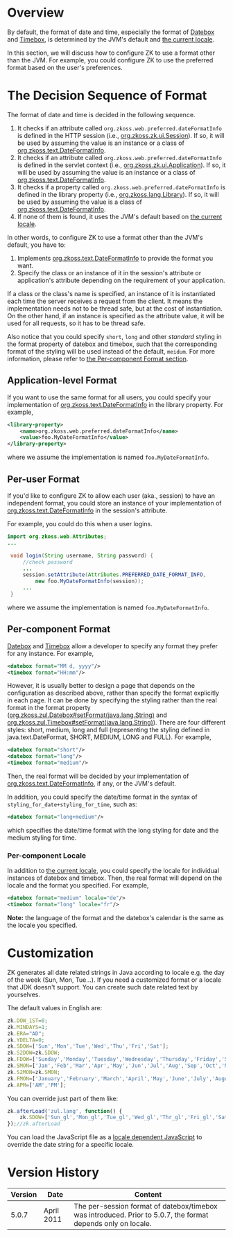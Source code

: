 # Overview

By default, the format of date and time, especially the format of
[Datebox]({{site.baseurl}}/zk_component_ref/datebox) and
[Timebox]({{site.baseurl}}/zk_component_ref/timebox), is
determined by the JVM's default and [the current locale]({{site.baseurl}}/zk_dev_ref/internationalization/locale).

In this section, we will discuss how to configure ZK to use a format
other than the JVM. For example, you could configure ZK to use the
preferred format based on the user's preferences.

# The Decision Sequence of Format

The format of date and time is decided in the following sequence.

1.  It checks if an attribute called
    `org.zkoss.web.preferred.dateFormatInfo` is defined in the HTTP
    session (i.e.,
    [org.zkoss.zk.ui.Session](https://www.zkoss.org/javadoc/latest/zk/org/zkoss/zk/ui/Session.html)). If so,
    it will be used by assuming the value is an instance or a class of
    [org.zkoss.text.DateFormatInfo](https://www.zkoss.org/javadoc/latest/zk/org/zkoss/text/DateFormatInfo.html).
2.  It checks if an attribute called
    `org.zkoss.web.preferred.dateFormatInfo` is defined in the servlet
    context (i.e.,
    [org.zkoss.zk.ui.Application](https://www.zkoss.org/javadoc/latest/zk/org/zkoss/zk/ui/Application.html)). If
    so, it will be used by assuming the value is an instance or a class
    of
    [org.zkoss.text.DateFormatInfo](https://www.zkoss.org/javadoc/latest/zk/org/zkoss/text/DateFormatInfo.html).
3.  It checks if a property called
    `org.zkoss.web.preferred.dateFormatInfo` is defined in the library
    property (i.e., [org.zkoss.lang.Library](https://www.zkoss.org/javadoc/latest/zk/org/zkoss/lang/Library.html)). If so,
    it will be used by assuming the value is a class of
    [org.zkoss.text.DateFormatInfo](https://www.zkoss.org/javadoc/latest/zk/org/zkoss/text/DateFormatInfo.html).
4.  If none of them is found, it uses the JVM's default based on [the current locale]({{site.baseurl}}/zk_dev_ref/internationalization/locale).

In other words, to configure ZK to use a format other than the JVM's
default, you have to:

1.  Implements
    [org.zkoss.text.DateFormatInfo](https://www.zkoss.org/javadoc/latest/zk/org/zkoss/text/DateFormatInfo.html) to
    provide the format you want.
2.  Specify the class or an instance of it in the session's attribute or
    application's attribute depending on the requirement of your
    application.

If a class or the class's name is specified, an instance of it is
instantiated each time the server receives a request from the client. It
means the implementation needs not to be thread safe, but at the cost of
instantiation. On the other hand, if an instance is specified as the
attribute value, it will be used for all requests, so it has to be
thread safe.

Also notice that you could specify `short`, `long` and other *standard*
styling in the format property of datebox and timebox, such that the
corresponding format of the styling will be used instead of the default,
`meidum`. For more information, please refer to [the Per-component Format section](#Per-component_Format).

## Application-level Format

If you want to use the same format for all users, you could specify your
implementation of
[org.zkoss.text.DateFormatInfo](https://www.zkoss.org/javadoc/latest/zk/org/zkoss/text/DateFormatInfo.html) in the
library property. For example,

```xml
<library-property>
    <name>org.zkoss.web.preferred.dateFormatInfo</name>
    <value>foo.MyDateFormatInfo</value>
</library-property>
```

where we assume the implementation is named `foo.MyDateFormatInfo`.

## Per-user Format

If you'd like to configure ZK to allow each user (aka., session) to have
an independent format, you could store an instance of your
implementation of
[org.zkoss.text.DateFormatInfo](https://www.zkoss.org/javadoc/latest/zk/org/zkoss/text/DateFormatInfo.html) in the
session's attribute.

For example, you could do this when a user logins.

```java
import org.zkoss.web.Attributes;
...

 void login(String username, String password) {
     //check password
     ...
     session.setAttribute(Attributes.PREFERRED_DATE_FORMAT_INFO,
         new foo.MyDateFormatInfo(session));
     ...
 }
```

where we assume the implementation is named `foo.MyDateFormatInfo`.

## Per-component Format

[Datebox]({{site.baseurl}}/zk_component_ref/datebox) and
[Timebox]({{site.baseurl}}/zk_component_ref/timebox) allow a
developer to specify any format they prefer for any instance. For
example,

```xml
<datebox format="MM d, yyyy"/>
<timebox format="HH:mm"/>
```

However, it is usually better to design a page that depends on the
configuration as described above, rather than specify the format
explicitly in each page. It can be done by specifying the styling rather
than the real format in the format property
([org.zkoss.zul.Datebox#setFormat(java.lang.String)](https://www.zkoss.org/javadoc/latest/zk/org/zkoss/zul/Datebox.html#setFormat(java.lang.String))
and
[org.zkoss.zul.Timebox#setFormat(java.lang.String)](https://www.zkoss.org/javadoc/latest/zk/org/zkoss/zul/Timebox.html#setFormat(java.lang.String))).
There are four different styles: short, medium, long and full
(representing the styling defined in java.text.DateFormat, SHORT,
MEDIUM, LONG and FULL). For example,

```xml
<datebox format="short"/>
<datebox format="long"/>
<timebox format="medium"/>
```

Then, the real format will be decided by your implementation of
[org.zkoss.text.DateFormatInfo](https://www.zkoss.org/javadoc/latest/zk/org/zkoss/text/DateFormatInfo.html), if
any, or the JVM's default.

In addition, you could specify the date/time format in the syntax of
`styling_for_date+styling_for_time`, such as:

```xml
<datebox format="long+medium"/>
```

which specifies the date/time format with the long styling for date and
the medium styling for time.

### Per-component Locale

In addition to [the current locale]({{site.baseurl}}/zk_dev_ref/internationalization/locale),
you could specify the locale for individual instances of datebox and
timebox. Then, the real format will depend on the locale and the format
you specified. For example,

```xml
<datebox format="medium" locale="de"/>
<timebox format="long" locale="fr"/>
```

**Note:** the language of the format and the datebox's calendar is the
same as the locale you specified.

# Customization

ZK generates all date related strings in Java according to locale e.g.
the day of the week (Sun, Mon, Tue...). If you need a customized format
or a locale that JDK doesn't support. You can create such date related
text by yourselves.

The default values in English are:

```javascript
zk.DOW_1ST=0;
zk.MINDAYS=1;
zk.ERA="AD";
zk.YDELTA=0;
zk.SDOW=['Sun','Mon','Tue','Wed','Thu','Fri','Sat'];
zk.S2DOW=zk.SDOW;
zk.FDOW=['Sunday','Monday','Tuesday','Wednesday','Thursday','Friday','Saturday'];
zk.SMON=['Jan','Feb','Mar','Apr','May','Jun','Jul','Aug','Sep','Oct','Nov','Dec'];
zk.S2MON=zk.SMON;
zk.FMON=['January','February','March','April','May','June','July','August','September','October','November','December'];
zk.APM=['AM','PM'];
```

You can override just part of them like:

```javascript
zk.afterLoad('zul.lang', function() {
    zk.SDOW=['Sun_gl','Mon_gl','Tue_gl','Wed_gl','Thr_gl','Fri_gl','Sat_gl']; //set your date string
});//zk.afterLoad
```

You can load the JavaScript file as a [ locale dependent JavaScript]({{site.baseurl}}/zk_dev_ref/internationalization/locale-dependent_resources)
to override the date string for a specific locale.

# Version History

| Version | Date       | Content                                                                                                      |
|---------|------------|--------------------------------------------------------------------------------------------------------------|
| 5.0.7   | April 2011 | The per-session format of datebox/timebox was introduced. Prior to 5.0.7, the format depends only on locale. |
